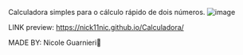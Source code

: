 Calculadora simples para o cálculo rápido de dois números.
![image](https://github.com/nick11nic/Calculadora/assets/130791306/730ee27-8ce9-4a6a-ba09-8dd35f7171af)

LINK preview: https://nick11nic.github.io/Calculadora/

MADE BY:
Nicole Guarnieri🦊


